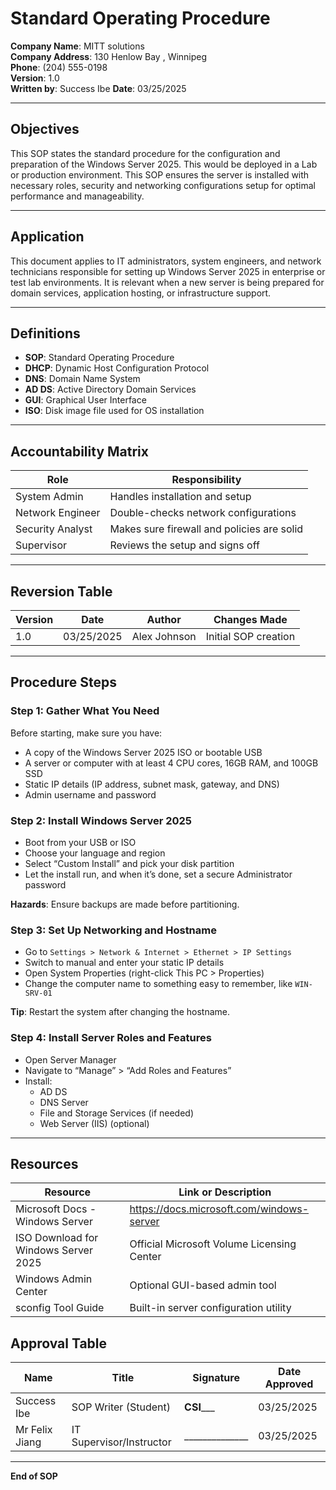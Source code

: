 # Standard Operating Procedure  
**Company Name**: MITT solutions  
**Company Address**: 130 Henlow Bay , Winnipeg  
**Phone**: (204) 555-0198  
**Version**: 1.0  
**Written by**: Success Ibe 
**Date**: 03/25/2025  

---

## Objectives 
This SOP states the standard procedure for the configuration and preparation of the Windows Server 2025. This would be deployed in a Lab or production environment. This SOP ensures the server is installed with necessary roles, security and networking configurations setup for optimal performance and manageability.

---

## Application  
This document applies to IT administrators, system engineers, and network technicians responsible for setting up Windows Server 2025 in enterprise or test lab environments. It is relevant when a new server is being prepared for domain services, application hosting, or infrastructure support.

---

## Definitions  
- **SOP**: Standard Operating Procedure  
- **DHCP**: Dynamic Host Configuration Protocol  
- **DNS**: Domain Name System  
- **AD DS**: Active Directory Domain Services  
- **GUI**: Graphical User Interface  
- **ISO**: Disk image file used for OS installation  

---

## Accountability Matrix  

| Role              | Responsibility                               |
|-------------------|----------------------------------------------|
| System Admin      | Handles installation and setup               |
| Network Engineer  | Double-checks network configurations         |
| Security Analyst  | Makes sure firewall and policies are solid   |
| Supervisor        | Reviews the setup and signs off              |

---


## Reversion Table  

| Version | Date       | Author        | Changes Made                 |
|---------|------------|----------------|-----------------------------|
| 1.0     | 03/25/2025 | Alex Johnson  | Initial SOP creation         |

---


## Procedure Steps  

### Step 1: Gather What You Need  
Before starting, make sure you have:
- A copy of the Windows Server 2025 ISO or bootable USB  
- A server or computer with at least 4 CPU cores, 16GB RAM, and 100GB SSD  
- Static IP details (IP address, subnet mask, gateway, and DNS)  
- Admin username and password  
   

### Step 2: Install Windows Server 2025  
- Boot from your USB or ISO  
- Choose your language and region  
- Select “Custom Install” and pick your disk partition  
- Let the install run, and when it’s done, set a secure Administrator password  

**Hazards**: Ensure backups are made before partitioning.  

### Step 3: Set Up Networking and Hostname  
- Go to `Settings > Network & Internet > Ethernet > IP Settings`  
- Switch to manual and enter your static IP details  
- Open System Properties (right-click This PC > Properties)  
- Change the computer name to something easy to remember, like `WIN-SRV-01`  
 

**Tip**: Restart the system after changing the hostname.  

### Step 4: Install Server Roles and Features  
- Open Server Manager  
- Navigate to “Manage” > “Add Roles and Features”  
- Install:
  - AD DS  
  - DNS Server  
  - File and Storage Services (if needed)  
  - Web Server (IIS) (optional)  



---

## Resources  

| Resource                            | Link or Description                        |
|-------------------------------------|--------------------------------------------|
| Microsoft Docs - Windows Server     | https://docs.microsoft.com/windows-server  |
| ISO Download for Windows Server 2025| Official Microsoft Volume Licensing Center |
| Windows Admin Center                | Optional GUI-based admin tool              |
| sconfig Tool Guide                  | Built-in server configuration utility      |


## Approval Table  

| Name           | Title                    | Signature     | Date Approved |
|----------------|---------------------------|----------------|----------------|
| Success Ibe    | SOP Writer (Student)      | ____CSI_______ | 03/25/2025     |
| Mr Felix Jiang | IT Supervisor/Instructor  | ______________ | 03/25/2025     |

---

**End of SOP**
